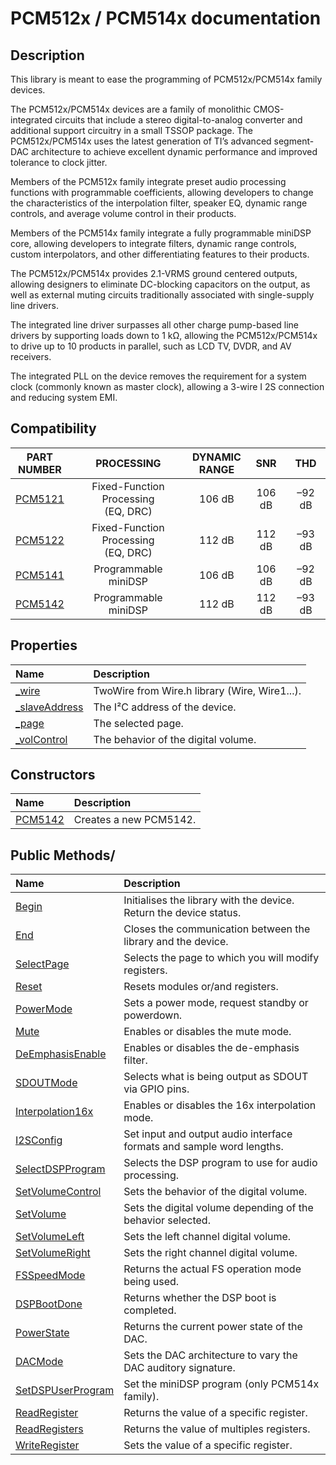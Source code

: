 # PCM512x / PCM514x documentation

## Description
This library is meant to ease the programming of PCM512x/PCM514x family devices.

The PCM512x/PCM514x devices are a family of monolithic CMOS-integrated circuits that include a stereo digital-to-analog converter and additional support circuitry in a small TSSOP package. The PCM512x/PCM514x uses the latest generation of TI’s advanced segment-DAC architecture to achieve excellent dynamic performance and improved tolerance to clock jitter.

Members of the PCM512x family integrate preset audio processing functions with programmable coefficients, allowing developers to change the characteristics of the interpolation filter, speaker EQ, dynamic range controls, and average volume control in their products.

Members of the PCM514x family integrate a fully programmable miniDSP core, allowing developers to integrate filters, dynamic range controls, custom interpolators, and other differentiating features to their products.

The PCM512x/PCM514x provides 2.1-VRMS ground centered outputs, allowing designers to eliminate DC-blocking capacitors on the output, as well as external muting circuits traditionally associated with single-supply line drivers.

The integrated line driver surpasses all other charge pump-based line drivers by supporting loads down to 1 kΩ, allowing the PCM512x/PCM514x to drive up to 10 products in parallel, such as LCD TV, DVDR, and AV receivers.

The integrated PLL on the device removes the requirement for a system clock (commonly known as master clock), allowing a 3-wire I
2S connection and reducing system EMI.

## Compatibility

| PART<br>NUMBER | PROCESSING | DYNAMIC<br>RANGE | SNR | THD |
|:---:|:---:|:---:|:---:|:---:|
| [PCM5121](http://www.ti.com/lit/ds/symlink/pcm5121.pdf)  | Fixed-Function Processing<br>(EQ, DRC) | 106 dB | 106 dB | –92 dB |
| [PCM5122](http://www.ti.com/lit/ds/symlink/pcm5122.pdf)  | Fixed-Function Processing<br>(EQ, DRC) | 112 dB | 112 dB | –93 dB |
| [PCM5141](http://www.ti.com/lit/ds/symlink/pcm5141.pdf)  | Programmable miniDSP | 106 dB | 106 dB | –92 dB |
| [PCM5142](http://www.ti.com/lit/ds/symlink/pcm5142.pdf)  | Programmable miniDSP | 112 dB | 112 dB | –93 dB |

## Properties

| Name | Description |
|:-------------|:------------------|
| [&#95;wire](properties/wire)  | TwoWire from Wire.h library (Wire, Wire1...). |
| [&#95;slaveAddress](properties/slaveAddress)  | The I²C address of the device. |
| [&#95;page](properties/page)  | The selected page. |
| [&#95;volControl](properties/volControl)  | The behavior of the digital volume. |

## Constructors

| Name | Description |
|:-------------|:------------------|
| [PCM5142](constructors/PCM5142)  | Creates a new PCM5142. |

## Public Methods/

| Name | Description |
|:-------------|:------------------|
| [Begin](methods/Begin)  | Initialises the library with the device. Return the device status. |
| [End](methods/End)  | Closes the communication between the library and the device. |
| [SelectPage](methods/SelectPage)  | Selects the page to which you will modify registers. |
| [Reset](methods/Reset)  | Resets modules or/and registers. |
| [PowerMode](methods/PowerMode)  | Sets a power mode, request standby or powerdown. |
| [Mute](methods/Mute)  | Enables or disables the mute mode. |
| [DeEmphasisEnable](methods/DeEmphasisEnable)  | Enables or disables the de-emphasis filter. |
| [SDOUTMode](methods/SDOUTMode)  | Selects what is being output as SDOUT via GPIO pins. |
| [Interpolation16x](methods/Interpolation16x)  | Enables or disables the 16x interpolation mode. |
| [I2SConfig](methods/Interpolation16x)  | Set input and output audio interface formats and sample word lengths. |
| [SelectDSPProgram](methods/SelectDSPProgram)  | Selects the DSP program to use for audio processing. |
| [SetVolumeControl](methods/SetVolumeControl)  | Sets the behavior of the digital volume. |
| [SetVolume](methods/SetVolume)  | Sets the digital volume depending of the behavior selected. |
| [SetVolumeLeft](methods/SetVolumeLeft)  | Sets the left channel digital volume. |
| [SetVolumeRight](methods/SetVolumeRight)  | Sets the right channel digital volume. |
| [FSSpeedMode](methods/FSSpeedMode) | Returns the actual FS operation mode being used. |
| [DSPBootDone](methods/DSPBootDone)  | Returns whether the DSP boot is completed. |
| [PowerState](methods/PowerState)  | Returns the current power state of the DAC. |
| [DACMode](methods/DACMode)  | Sets the DAC architecture to vary the DAC auditory signature. |
| [SetDSPUserProgram](methods/SetDSPUserProgram)  | Set the miniDSP program (only PCM514x family). |
| [ReadRegister](methods/ReadRegister)  | Returns the value of a specific register. |
| [ReadRegisters](methods/ReadRegisters)  | Returns the value of multiples registers. |
| [WriteRegister](methods/WriteRegister)  | Sets the value of a specific register. |
